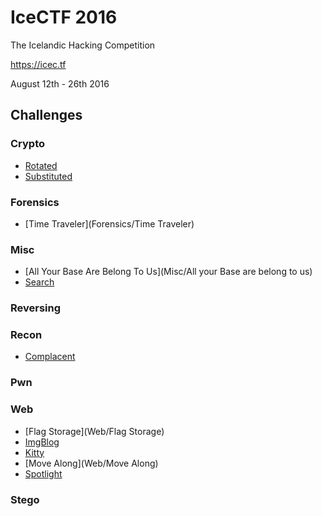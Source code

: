 IceCTF 2016
===========
The Icelandic Hacking Competition

https://icec.tf

August 12th - 26th 2016

Challenges
----------
### Crypto
* [Rotated](Crypto/Rotated)
* [Substituted](Crypto/Substituted)

### Forensics
* [Time Traveler](Forensics/Time Traveler)

### Misc
* [All Your Base Are Belong To Us](Misc/All your Base are belong to us)
* [Search](Misc/Search)

### Reversing

### Recon
* [Complacent](Recon/Complacent)

### Pwn

### Web
* [Flag Storage](Web/Flag Storage)
* [ImgBlog](Web/ImgBlog)
* [Kitty](Web/Kitty)
* [Move Along](Web/Move Along)
* [Spotlight](Web/Spotlight)

### Stego
